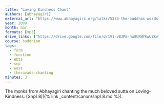 ```yaml
---
title: "Loving Kindness Chant"
authors: [abhayagiri]
external_url: "https://www.abhayagiri.org/talks/5323-the-buddhas-words-on-loving-kindness"
year: 2009
month: mar
formats: [mp3]
drive_links: ["https://drive.google.com/file/d/1V1-v8JPm-hw9URWYKwUZkvtYWEpNq5qv/view?usp=drivesdk"]
course: buddhism
tags:
  - form
  - function
  - ebts
  - snp
  - west
  - theravada-chanting
minutes: 3
---
```


The monks from Abhayagiri chanting the much beloved sutta on Loving-Kindness: [Snp1.8]({% link _content/canon/snp1.8.md %}).
